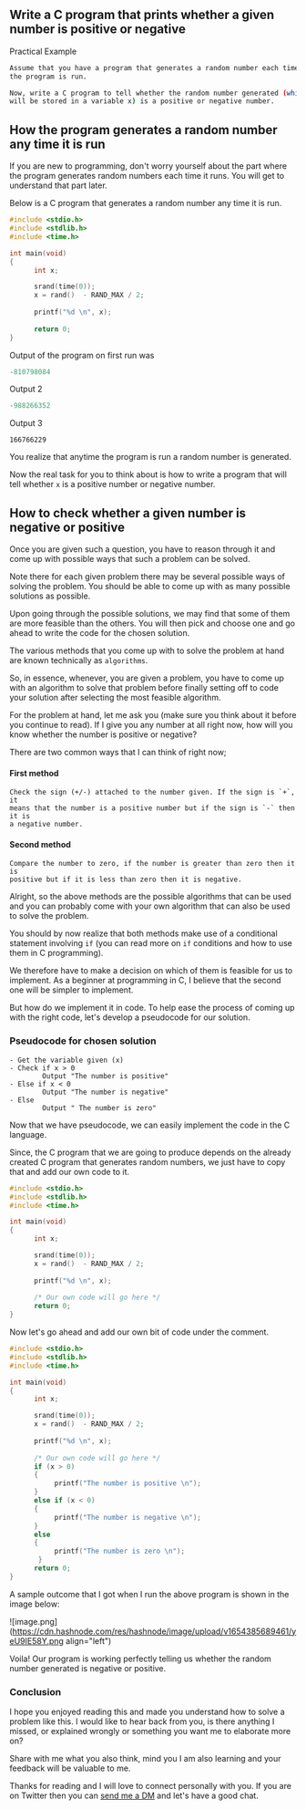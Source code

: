 ## Write a C program that prints whether a given number is positive or negative

Practical Example

```bash
Assume that you have a program that generates a random number each time 
the program is run.

Now, write a C program to tell whether the random number generated (which
will be stored in a variable x) is a positive or negative number.
```

## How the program generates a random number any time it is run
If you are new to programming, don't worry yourself about the part where the program generates random numbers each time it runs. You will get to understand that part later.

Below is a C program that generates a random number any time it is run.

```C
#include <stdio.h>
#include <stdlib.h>
#include <time.h>

int main(void)
{
      int x;

	  srand(time(0));
      x = rand()  - RAND_MAX / 2;
    
      printf("%d \n", x);
    
      return 0;
}
```
Output of the program on first run was
```C
-810798084 
```
Output 2
```C
-988266352 
```
Output 3
```
166766229
```

You realize that anytime the program is run a random number is generated. 

Now the real task for you to think about is how to write a program that will tell whether `x` is a positive number or negative number.

## How to check whether a given number is negative or positive
Once you are given such a question, you have to reason through it and come up with possible ways that such a problem can be solved.

Note there for each given problem there may be several possible ways of solving the problem. You should be able to come up with as many possible solutions as possible.

Upon going through the possible solutions, we may find that some of them are more feasible than the others. You will then pick and choose one and go ahead to write the code for the chosen solution.

The various methods that you come up with to solve the problem at hand are known technically as `algorithms`.

So, in essence, whenever, you are given a problem, you have to come up with an algorithm to solve that problem before finally setting off to code your solution after selecting the most feasible algorithm.

For the problem at hand, let me ask you (make sure you think about it before you continue to read). If I give you any number at all right now, how will you know whether the number is positive or negative?

There are two common ways that I can think of right now;

#### First method
```
Check the sign (+/-) attached to the number given. If the sign is `+`, it 
means that the number is a positive number but if the sign is `-` then it is 
a negative number.
```
#### Second method
```
Compare the number to zero, if the number is greater than zero then it is 
positive but if it is less than zero then it is negative.
```
Alright, so the above methods are the possible algorithms that can be used and you can probably come with your own algorithm that can also be used to solve the problem.

You should by now realize that both methods make use of a conditional statement involving `if` (you can read more on `if` conditions and how to use them in C programming).

We therefore have to make a decision on which of them is feasible for us to implement. As a beginner at programming in C, I believe that the second one will be simpler to implement.

But how do we implement it in code. To help ease the process of coming up with the right code, let's develop a pseudocode for our solution.

### Pseudocode for chosen solution
```
- Get the variable given (x)
- Check if x > 0
        Output "The number is positive"
- Else if x < 0
        Output "The number is negative"
- Else
        Output " The number is zero"
```
Now that we have pseudocode, we can easily implement the code in the C language. 

Since, the C program that we are going to produce depends on the already created C program that generates random numbers, we just have to copy that and add our own code to it.

```C
#include <stdio.h>
#include <stdlib.h>
#include <time.h>

int main(void)
{
      int x;

	  srand(time(0));
      x = rand()  - RAND_MAX / 2;
    
      printf("%d \n", x);
    
      /* Our own code will go here */
      return 0;
}
```
Now let's go ahead and add our own bit of code under the comment.

```C
#include <stdio.h>
#include <stdlib.h>
#include <time.h>

int main(void)
{
      int x;

	  srand(time(0));
      x = rand()  - RAND_MAX / 2;
    
      printf("%d \n", x);
    
      /* Our own code will go here */
      if (x > 0)
      {
           printf("The number is positive \n");
      }
      else if (x < 0)
      {
           printf("The number is negative \n");
      }
      else
      {
           printf("The number is zero \n");
       }
      return 0;
}
```
A sample outcome that I got when I run the above program is shown in the image below:

![image.png](https://cdn.hashnode.com/res/hashnode/image/upload/v1654385689461/yeU9IE58Y.png align="left")

Voila! Our program is working perfectly telling us whether the random number generated is negative or positive.

### Conclusion
I hope you enjoyed reading this and made you understand how to solve a problem like this. I would like to hear back from you, is there anything I missed, or explained wrongly or something you want me to elaborate more on?

Share with me what you also think, mind you I am also learning and your feedback will be valuable to me.

Thanks for reading and I will love to connect personally with you. If you are on Twitter then you can [send me a DM](https://twitter.com/ehoneahobed) and let's have a good chat.